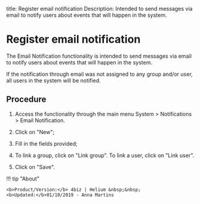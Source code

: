 title: Register email notification
Description: Intended to send messages via email to notify users about events that will happen in the system.
# Register email notification

The Email Notification functionality is intended to send messages via email to notify users about events that will happen in the system.

If the notification through email was not assigned to any group and/or user, all users in the system will be notified.


Procedure
-------------

1.  Access the functionality through the main menu System > Notifications > Email Notification.

2.  Click on "New";

3.  Fill in the fields provided;

4.  To link a group, click on "Link group". To link a user, click on "Link user”.

5.  Click on "Save".

!!! tip "About"

    <b>Product/Version:</b> 4biz | Helium &nbsp;&nbsp;
    <b>Updated:</b>01/10/2019 - Anna Martins
